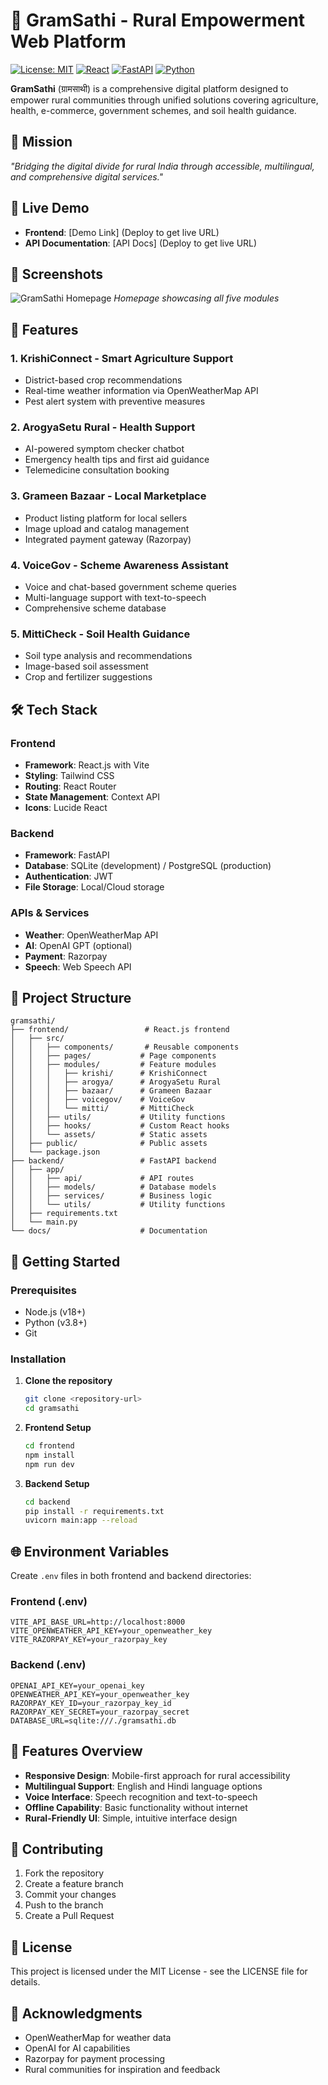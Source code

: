 # 🌾 GramSathi - Rural Empowerment Web Platform

[![License: MIT](https://img.shields.io/badge/License-MIT-yellow.svg)](https://opensource.org/licenses/MIT)
[![React](https://img.shields.io/badge/React-18.0+-blue.svg)](https://reactjs.org/)
[![FastAPI](https://img.shields.io/badge/FastAPI-0.104+-green.svg)](https://fastapi.tiangolo.com/)
[![Python](https://img.shields.io/badge/Python-3.8+-blue.svg)](https://python.org/)

**GramSathi** (ग्रामसाथी) is a comprehensive digital platform designed to empower rural communities through unified solutions covering agriculture, health, e-commerce, government schemes, and soil health guidance.

## 🎯 Mission
*"Bridging the digital divide for rural India through accessible, multilingual, and comprehensive digital services."*

## 🌟 Live Demo
- **Frontend**: [Demo Link] (Deploy to get live URL)
- **API Documentation**: [API Docs] (Deploy to get live URL)

## 📱 Screenshots
![GramSathi Homepage](docs/screenshots/homepage.png)
*Homepage showcasing all five modules*

## 🌾 Features

### 1. KrishiConnect - Smart Agriculture Support
- District-based crop recommendations
- Real-time weather information via OpenWeatherMap API
- Pest alert system with preventive measures

### 2. ArogyaSetu Rural - Health Support
- AI-powered symptom checker chatbot
- Emergency health tips and first aid guidance
- Telemedicine consultation booking

### 3. Grameen Bazaar - Local Marketplace
- Product listing platform for local sellers
- Image upload and catalog management
- Integrated payment gateway (Razorpay)

### 4. VoiceGov - Scheme Awareness Assistant
- Voice and chat-based government scheme queries
- Multi-language support with text-to-speech
- Comprehensive scheme database

### 5. MittiCheck - Soil Health Guidance
- Soil type analysis and recommendations
- Image-based soil assessment
- Crop and fertilizer suggestions

## 🛠️ Tech Stack

### Frontend
- **Framework**: React.js with Vite
- **Styling**: Tailwind CSS
- **Routing**: React Router
- **State Management**: Context API
- **Icons**: Lucide React

### Backend
- **Framework**: FastAPI
- **Database**: SQLite (development) / PostgreSQL (production)
- **Authentication**: JWT
- **File Storage**: Local/Cloud storage

### APIs & Services
- **Weather**: OpenWeatherMap API
- **AI**: OpenAI GPT (optional)
- **Payment**: Razorpay
- **Speech**: Web Speech API

## 📁 Project Structure

```
gramsathi/
├── frontend/                 # React.js frontend
│   ├── src/
│   │   ├── components/       # Reusable components
│   │   ├── pages/           # Page components
│   │   ├── modules/         # Feature modules
│   │   │   ├── krishi/      # KrishiConnect
│   │   │   ├── arogya/      # ArogyaSetu Rural
│   │   │   ├── bazaar/      # Grameen Bazaar
│   │   │   ├── voicegov/    # VoiceGov
│   │   │   └── mitti/       # MittiCheck
│   │   ├── utils/           # Utility functions
│   │   ├── hooks/           # Custom React hooks
│   │   └── assets/          # Static assets
│   ├── public/              # Public assets
│   └── package.json
├── backend/                 # FastAPI backend
│   ├── app/
│   │   ├── api/             # API routes
│   │   ├── models/          # Database models
│   │   ├── services/        # Business logic
│   │   └── utils/           # Utility functions
│   ├── requirements.txt
│   └── main.py
└── docs/                    # Documentation
```

## 🚀 Getting Started

### Prerequisites
- Node.js (v18+)
- Python (v3.8+)
- Git

### Installation

1. **Clone the repository**
   ```bash
   git clone <repository-url>
   cd gramsathi
   ```

2. **Frontend Setup**
   ```bash
   cd frontend
   npm install
   npm run dev
   ```

3. **Backend Setup**
   ```bash
   cd backend
   pip install -r requirements.txt
   uvicorn main:app --reload
   ```

## 🌐 Environment Variables

Create `.env` files in both frontend and backend directories:

### Frontend (.env)
```
VITE_API_BASE_URL=http://localhost:8000
VITE_OPENWEATHER_API_KEY=your_openweather_key
VITE_RAZORPAY_KEY=your_razorpay_key
```

### Backend (.env)
```
OPENAI_API_KEY=your_openai_key
OPENWEATHER_API_KEY=your_openweather_key
RAZORPAY_KEY_ID=your_razorpay_key_id
RAZORPAY_KEY_SECRET=your_razorpay_secret
DATABASE_URL=sqlite:///./gramsathi.db
```

## 📱 Features Overview

- **Responsive Design**: Mobile-first approach for rural accessibility
- **Multilingual Support**: English and Hindi language options
- **Voice Interface**: Speech recognition and text-to-speech
- **Offline Capability**: Basic functionality without internet
- **Rural-Friendly UI**: Simple, intuitive interface design

## 🤝 Contributing

1. Fork the repository
2. Create a feature branch
3. Commit your changes
4. Push to the branch
5. Create a Pull Request

## 📄 License

This project is licensed under the MIT License - see the LICENSE file for details.

## 🙏 Acknowledgments

- OpenWeatherMap for weather data
- OpenAI for AI capabilities
- Razorpay for payment processing
- Rural communities for inspiration and feedback
